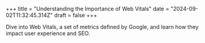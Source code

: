 +++
title = "Understanding the Importance of Web Vitals"
date = "2024-09-02T11:32:45.314Z"
draft = false
+++

  Dive into Web Vitals, a set of metrics defined by Google, and learn how they impact user experience and SEO.
        